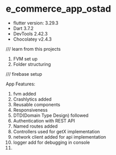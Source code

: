 # e_commerce_app_ostad

* flutter version: 3.29.3
* Dart 3.7.2
* DevTools 2.42.3
* Chocolatey v2.4.3

/// learn from this projects

1. FVM set up
2. Folder structuring


/// firebase setup

App Features:
1. fvm added
2. Crashlytics added
3. Reusable components
4. Responsiveness 
5. DTD(Domain Type Design) followed
6. Authentication with REST API
7. Named routes added
8. Controllers used for getX implementation
9. network client added for api implementation
10. logger add for debugging in console
11. 





